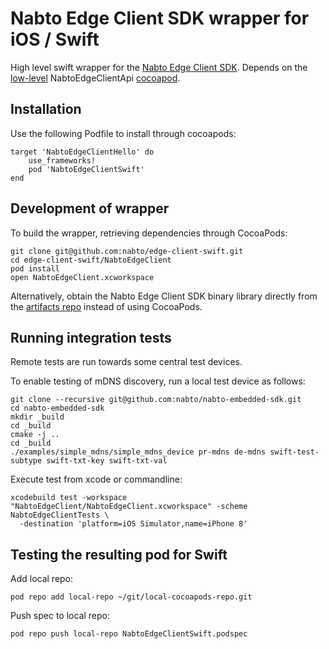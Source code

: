 # Nabto Edge Client SDK wrapper for iOS / Swift

High level swift wrapper for the [Nabto Edge Client SDK](https://docs.nabto.com/developer.html). Depends on the [low-level](https://docs.nabto.com/developer/api-reference/plain-c-client-sdk/intro.html) NabtoEdgeClientApi [cocoapod](https://cocoapods.org/pods/NabtoEdgeClientApi).

## Installation

Use the following Podfile to install through cocoapods:

```
target 'NabtoEdgeClientHello' do
    use_frameworks!
    pod 'NabtoEdgeClientSwift'
end
```

## Development of wrapper

To build the wrapper, retrieving dependencies through CocoaPods:

```
git clone git@github.com:nabto/edge-client-swift.git
cd edge-client-swift/NabtoEdgeClient
pod install
open NabtoEdgeClient.xcworkspace
```

Alternatively, obtain the Nabto Edge Client SDK binary library directly from the [artifacts repo](https://github.com/nabto/nabto5-releases) instead of using CocoaPods.

## Running integration tests

Remote tests are run towards some central test devices.

To enable testing of mDNS discovery, run a local test device as follows:

```
git clone --recursive git@github.com:nabto/nabto-embedded-sdk.git
cd nabto-embedded-sdk
mkdir _build
cd _build
cmake -j ..
cd _build
./examples/simple_mdns/simple_mdns_device pr-mdns de-mdns swift-test-subtype swift-txt-key swift-txt-val
```

Execute test from xcode or commandline:

```
xcodebuild test -workspace "NabtoEdgeClient/NabtoEdgeClient.xcworkspace" -scheme NabtoEdgeClientTests \
  -destination 'platform=iOS Simulator,name=iPhone 8'
```

## Testing the resulting pod for Swift

Add local repo:

```
pod repo add local-repo ~/git/local-cocoapods-repo.git
```

Push spec to local repo:

```
pod repo push local-repo NabtoEdgeClientSwift.podspec
```
